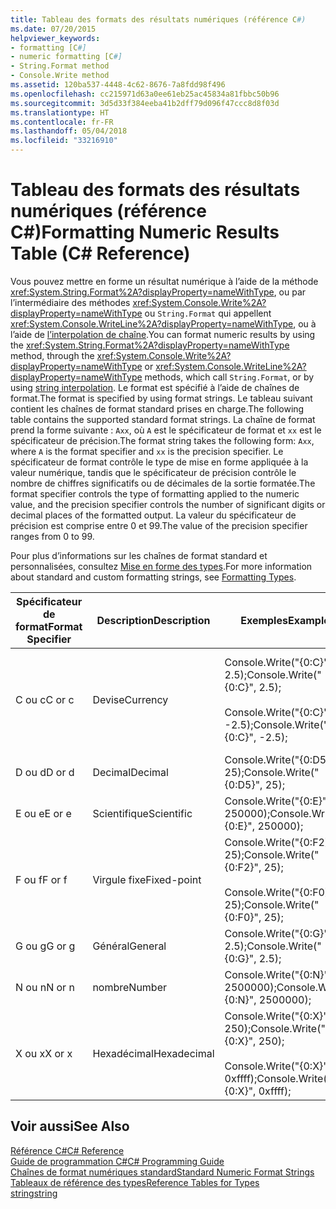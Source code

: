 ```yaml
---
title: Tableau des formats des résultats numériques (référence C#)
ms.date: 07/20/2015
helpviewer_keywords:
- formatting [C#]
- numeric formatting [C#]
- String.Format method
- Console.Write method
ms.assetid: 120ba537-4448-4c62-8676-7a8fdd98f496
ms.openlocfilehash: cc215971d63a0ee61eb25ac45834a81fbbc50b96
ms.sourcegitcommit: 3d5d33f384eeba41b2dff79d096f47ccc8d8f03d
ms.translationtype: HT
ms.contentlocale: fr-FR
ms.lasthandoff: 05/04/2018
ms.locfileid: "33216910"
---
```

# <a name="formatting-numeric-results-table-c-reference"></a><span data-ttu-id="eb7f2-102">Tableau des formats des résultats numériques (référence C#)</span><span class="sxs-lookup"><span data-stu-id="eb7f2-102">Formatting Numeric Results Table (C# Reference)</span></span>
<span data-ttu-id="eb7f2-103">Vous pouvez mettre en forme un résultat numérique à l’aide de la méthode <xref:System.String.Format%2A?displayProperty=nameWithType>, ou par l’intermédiaire des méthodes <xref:System.Console.Write%2A?displayProperty=nameWithType> ou `String.Format` qui appellent <xref:System.Console.WriteLine%2A?displayProperty=nameWithType>, ou à l’aide de [l’interpolation de chaîne](../tokens/interpolated.md).</span><span class="sxs-lookup"><span data-stu-id="eb7f2-103">You can format numeric results by using the <xref:System.String.Format%2A?displayProperty=nameWithType> method, through the <xref:System.Console.Write%2A?displayProperty=nameWithType> or <xref:System.Console.WriteLine%2A?displayProperty=nameWithType> methods, which call `String.Format`, or by using [string interpolation](../tokens/interpolated.md).</span></span> <span data-ttu-id="eb7f2-104">Le format est spécifié à l’aide de chaînes de format.</span><span class="sxs-lookup"><span data-stu-id="eb7f2-104">The format is specified by using format strings.</span></span> <span data-ttu-id="eb7f2-105">Le tableau suivant contient les chaînes de format standard prises en charge.</span><span class="sxs-lookup"><span data-stu-id="eb7f2-105">The following table contains the supported standard format strings.</span></span> <span data-ttu-id="eb7f2-106">La chaîne de format prend la forme suivante : `Axx`, où `A` est le spécificateur de format et `xx` est le spécificateur de précision.</span><span class="sxs-lookup"><span data-stu-id="eb7f2-106">The format string takes the following form: `Axx`, where `A` is the format specifier and `xx` is the precision specifier.</span></span> <span data-ttu-id="eb7f2-107">Le spécificateur de format contrôle le type de mise en forme appliquée à la valeur numérique, tandis que le spécificateur de précision contrôle le nombre de chiffres significatifs ou de décimales de la sortie formatée.</span><span class="sxs-lookup"><span data-stu-id="eb7f2-107">The format specifier controls the type of formatting applied to the numeric value, and the precision specifier controls the number of significant digits or decimal places of the formatted output.</span></span> <span data-ttu-id="eb7f2-108">La valeur du spécificateur de précision est comprise entre 0 et 99.</span><span class="sxs-lookup"><span data-stu-id="eb7f2-108">The value of the precision specifier ranges from 0 to 99.</span></span>  
  
 <span data-ttu-id="eb7f2-109">Pour plus d’informations sur les chaînes de format standard et personnalisées, consultez [Mise en forme des types](../../../standard/base-types/formatting-types.md).</span><span class="sxs-lookup"><span data-stu-id="eb7f2-109">For more information about standard and custom formatting strings, see [Formatting Types](../../../standard/base-types/formatting-types.md).</span></span>
  
|<span data-ttu-id="eb7f2-110">Spécificateur de format</span><span class="sxs-lookup"><span data-stu-id="eb7f2-110">Format Specifier</span></span>|<span data-ttu-id="eb7f2-111">Description</span><span class="sxs-lookup"><span data-stu-id="eb7f2-111">Description</span></span>|<span data-ttu-id="eb7f2-112">Exemples</span><span class="sxs-lookup"><span data-stu-id="eb7f2-112">Examples</span></span>|<span data-ttu-id="eb7f2-113">Sortie</span><span class="sxs-lookup"><span data-stu-id="eb7f2-113">Output</span></span>|  
|----------------------|-----------------|--------------|------------|  
|<span data-ttu-id="eb7f2-114">C ou c</span><span class="sxs-lookup"><span data-stu-id="eb7f2-114">C or c</span></span>|<span data-ttu-id="eb7f2-115">Devise</span><span class="sxs-lookup"><span data-stu-id="eb7f2-115">Currency</span></span>|<span data-ttu-id="eb7f2-116">Console.Write("{0:C}", 2.5);</span><span class="sxs-lookup"><span data-stu-id="eb7f2-116">Console.Write("{0:C}", 2.5);</span></span><br /><br /> <span data-ttu-id="eb7f2-117">Console.Write("{0:C}", -2.5);</span><span class="sxs-lookup"><span data-stu-id="eb7f2-117">Console.Write("{0:C}", -2.5);</span></span>|<span data-ttu-id="eb7f2-118">$2.50</span><span class="sxs-lookup"><span data-stu-id="eb7f2-118">$2.50</span></span><br /><br /> <span data-ttu-id="eb7f2-119">($2.50)</span><span class="sxs-lookup"><span data-stu-id="eb7f2-119">($2.50)</span></span>|  
|<span data-ttu-id="eb7f2-120">D ou d</span><span class="sxs-lookup"><span data-stu-id="eb7f2-120">D or d</span></span>|<span data-ttu-id="eb7f2-121">Decimal</span><span class="sxs-lookup"><span data-stu-id="eb7f2-121">Decimal</span></span>|<span data-ttu-id="eb7f2-122">Console.Write("{0:D5}", 25);</span><span class="sxs-lookup"><span data-stu-id="eb7f2-122">Console.Write("{0:D5}", 25);</span></span>|<span data-ttu-id="eb7f2-123">00025</span><span class="sxs-lookup"><span data-stu-id="eb7f2-123">00025</span></span>|  
|<span data-ttu-id="eb7f2-124">E ou e</span><span class="sxs-lookup"><span data-stu-id="eb7f2-124">E or e</span></span>|<span data-ttu-id="eb7f2-125">Scientifique</span><span class="sxs-lookup"><span data-stu-id="eb7f2-125">Scientific</span></span>|<span data-ttu-id="eb7f2-126">Console.Write("{0:E}", 250000);</span><span class="sxs-lookup"><span data-stu-id="eb7f2-126">Console.Write("{0:E}", 250000);</span></span>|<span data-ttu-id="eb7f2-127">2.500000E+005</span><span class="sxs-lookup"><span data-stu-id="eb7f2-127">2.500000E+005</span></span>|  
|<span data-ttu-id="eb7f2-128">F ou f</span><span class="sxs-lookup"><span data-stu-id="eb7f2-128">F or f</span></span>|<span data-ttu-id="eb7f2-129">Virgule fixe</span><span class="sxs-lookup"><span data-stu-id="eb7f2-129">Fixed-point</span></span>|<span data-ttu-id="eb7f2-130">Console.Write("{0:F2}", 25);</span><span class="sxs-lookup"><span data-stu-id="eb7f2-130">Console.Write("{0:F2}", 25);</span></span><br /><br /> <span data-ttu-id="eb7f2-131">Console.Write("{0:F0}", 25);</span><span class="sxs-lookup"><span data-stu-id="eb7f2-131">Console.Write("{0:F0}", 25);</span></span>|<span data-ttu-id="eb7f2-132">25.00</span><span class="sxs-lookup"><span data-stu-id="eb7f2-132">25.00</span></span><br /><br /> <span data-ttu-id="eb7f2-133">25</span><span class="sxs-lookup"><span data-stu-id="eb7f2-133">25</span></span>|  
|<span data-ttu-id="eb7f2-134">G ou g</span><span class="sxs-lookup"><span data-stu-id="eb7f2-134">G or g</span></span>|<span data-ttu-id="eb7f2-135">Général</span><span class="sxs-lookup"><span data-stu-id="eb7f2-135">General</span></span>|<span data-ttu-id="eb7f2-136">Console.Write("{0:G}", 2.5);</span><span class="sxs-lookup"><span data-stu-id="eb7f2-136">Console.Write("{0:G}", 2.5);</span></span>|<span data-ttu-id="eb7f2-137">2.5</span><span class="sxs-lookup"><span data-stu-id="eb7f2-137">2.5</span></span>|  
|<span data-ttu-id="eb7f2-138">N ou n</span><span class="sxs-lookup"><span data-stu-id="eb7f2-138">N or n</span></span>|<span data-ttu-id="eb7f2-139">nombre</span><span class="sxs-lookup"><span data-stu-id="eb7f2-139">Number</span></span>|<span data-ttu-id="eb7f2-140">Console.Write("{0:N}", 2500000);</span><span class="sxs-lookup"><span data-stu-id="eb7f2-140">Console.Write("{0:N}", 2500000);</span></span>|<span data-ttu-id="eb7f2-141">2,500,000.00</span><span class="sxs-lookup"><span data-stu-id="eb7f2-141">2,500,000.00</span></span>|  
|<span data-ttu-id="eb7f2-142">X ou x</span><span class="sxs-lookup"><span data-stu-id="eb7f2-142">X or x</span></span>|<span data-ttu-id="eb7f2-143">Hexadécimal</span><span class="sxs-lookup"><span data-stu-id="eb7f2-143">Hexadecimal</span></span>|<span data-ttu-id="eb7f2-144">Console.Write("{0:X}", 250);</span><span class="sxs-lookup"><span data-stu-id="eb7f2-144">Console.Write("{0:X}", 250);</span></span><br /><br /> <span data-ttu-id="eb7f2-145">Console.Write("{0:X}", 0xffff);</span><span class="sxs-lookup"><span data-stu-id="eb7f2-145">Console.Write("{0:X}", 0xffff);</span></span>|<span data-ttu-id="eb7f2-146">FA</span><span class="sxs-lookup"><span data-stu-id="eb7f2-146">FA</span></span><br /><br /> <span data-ttu-id="eb7f2-147">FFFF</span><span class="sxs-lookup"><span data-stu-id="eb7f2-147">FFFF</span></span>|  
  
## <a name="see-also"></a><span data-ttu-id="eb7f2-148">Voir aussi</span><span class="sxs-lookup"><span data-stu-id="eb7f2-148">See Also</span></span>  
 [<span data-ttu-id="eb7f2-149">Référence C#</span><span class="sxs-lookup"><span data-stu-id="eb7f2-149">C# Reference</span></span>](../../../csharp/language-reference/index.md)  
 [<span data-ttu-id="eb7f2-150">Guide de programmation C#</span><span class="sxs-lookup"><span data-stu-id="eb7f2-150">C# Programming Guide</span></span>](../../../csharp/programming-guide/index.md)  
 [<span data-ttu-id="eb7f2-151">Chaînes de format numériques standard</span><span class="sxs-lookup"><span data-stu-id="eb7f2-151">Standard Numeric Format Strings</span></span>](../../../standard/base-types/standard-numeric-format-strings.md)  
 [<span data-ttu-id="eb7f2-152">Tableaux de référence des types</span><span class="sxs-lookup"><span data-stu-id="eb7f2-152">Reference Tables for Types</span></span>](../../../csharp/language-reference/keywords/reference-tables-for-types.md)  
 [<span data-ttu-id="eb7f2-153">string</span><span class="sxs-lookup"><span data-stu-id="eb7f2-153">string</span></span>](../../../csharp/language-reference/keywords/string.md)
